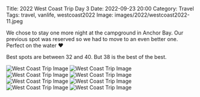 Title: 2022 West Coast Trip Day 3
Date: 2022-09-23 20:00
Category: Travel
Tags: travel, vanlife, westcoast2022
Image: images/2022/westcoast2022-11.jpeg

We chose to stay one more night at the campground in Anchor Bay. Our previous spot was reserved so we had to move to an even better one. Perfect on the water ❤️

Best spots are between 32 and 40. But 38 is the best of the best. 

![West Coast Trip Image]({static}/images/2022/westcoast2022-11.jpeg)
![West Coast Trip Image]({static}/images/2022/westcoast2022-12.jpeg)
![West Coast Trip Image]({static}/images/2022/westcoast2022-13.jpeg)
![West Coast Trip Image]({static}/images/2022/westcoast2022-14.jpeg)
![West Coast Trip Image]({static}/images/2022/westcoast2022-15.jpeg)
![West Coast Trip Image]({static}/images/2022/westcoast2022-16.jpeg)
![West Coast Trip Image]({static}/images/2022/westcoast2022-17.jpeg)
![West Coast Trip Image]({static}/images/2022/westcoast2022-18.jpeg)
